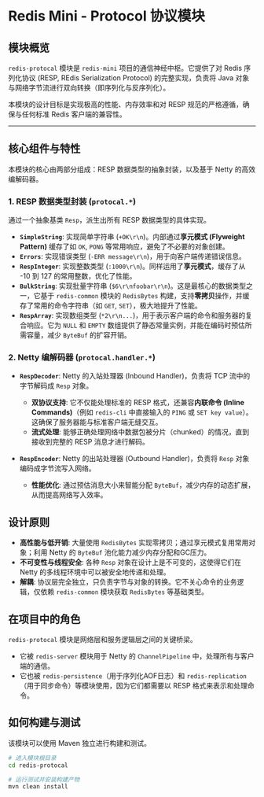 # Redis Mini - Protocol 协议模块

## 模块概览

`redis-protocal` 模块是 `redis-mini` 项目的通信神经中枢。它提供了对 Redis 序列化协议 (RESP, REdis Serialization Protocol) 的完整实现，负责将 Java 对象与网络字节流进行双向转换（即序列化与反序列化）。

本模块的设计目标是实现极高的性能、内存效率和对 RESP 规范的严格遵循，确保与任何标准 Redis 客户端的兼容性。

---

## 核心组件与特性

本模块的核心由两部分组成：RESP 数据类型的抽象封装，以及基于 Netty 的高效编解码器。

### 1. RESP 数据类型封装 (`protocal.*`)

通过一个抽象基类 `Resp`，派生出所有 RESP 数据类型的具体实现。

* **`SimpleString`**: 实现简单字符串 (`+OK\r\n`)。内部通过**享元模式 (Flyweight Pattern)** 缓存了如 `OK`, `PONG` 等常用响应，避免了不必要的对象创建。
* **`Errors`**: 实现错误类型 (`-ERR message\r\n`)，用于向客户端传递错误信息。
* **`RespInteger`**: 实现整数类型 (`:1000\r\n`)。同样运用了**享元模式**，缓存了从 -10 到 127 的常用整数，优化了性能。
* **`BulkString`**: 实现批量字符串 (`$6\r\nfoobar\r\n`)。这是最核心的数据类型之一，它基于 `redis-common` 模块的 `RedisBytes` 构建，支持**零拷贝**操作，并缓存了常用的命令字符串（如 `GET`, `SET`），极大地提升了性能。
* **`RespArray`**: 实现数组类型 (`*2\r\n...`)，用于表示客户端的命令和服务器的复合响应。它为 `NULL` 和 `EMPTY` 数组提供了静态常量实例，并能在编码时预估所需容量，减少 `ByteBuf` 的扩容开销。

### 2. Netty 编解码器 (`protocal.handler.*`)

* **`RespDecoder`**: Netty 的入站处理器 (Inbound Handler)，负责将 TCP 流中的字节解码成 `Resp` 对象。
    * **双协议支持**: 它不仅能处理标准的 RESP 格式，还兼容**内联命令 (Inline Commands)**（例如 `redis-cli` 中直接输入的 `PING` 或 `SET key value`）。这确保了服务器能与标准客户端无缝交互。
    * **流式处理**: 能够正确处理网络中数据包被分片（chunked）的情况，直到接收到完整的 RESP 消息才进行解码。

* **`RespEncoder`**: Netty 的出站处理器 (Outbound Handler)，负责将 `Resp` 对象编码成字节流写入网络。
    * **性能优化**: 通过预估消息大小来智能分配 `ByteBuf`，减少内存的动态扩展，从而提高网络写入效率。

## 设计原则

* **高性能与低开销**: 大量使用 `RedisBytes` 实现零拷贝；通过享元模式复用常用对象；利用 Netty 的 `ByteBuf` 池化能力减少内存分配和GC压力。
* **不可变性与线程安全**: 各种 `Resp` 对象在设计上是不可变的，这使得它们在 Netty 的多线程环境中可以被安全地传递和处理。
* **解耦**: 协议层完全独立，只负责字节与对象的转换。它不关心命令的业务逻辑，仅依赖 `redis-common` 模块获取 `RedisBytes` 等基础类型。

## 在项目中的角色

`redis-protocal` 模块是网络层和服务逻辑层之间的关键桥梁。

* 它被 `redis-server` 模块用于 Netty 的 `ChannelPipeline` 中，处理所有与客户端的通信。
* 它也被 `redis-persistence`（用于序列化AOF日志）和 `redis-replication`（用于同步命令）等模块使用，因为它们都需要以 RESP 格式来表示和处理命令。

## 如何构建与测试

该模块可以使用 Maven 独立进行构建和测试。

```bash
# 进入模块根目录
cd redis-protocal

# 运行测试并安装构建产物
mvn clean install
```